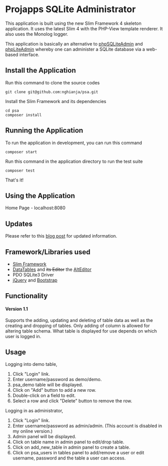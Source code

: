 # Projapps SQLite Administrator

This application is built using the new Slim Framework 4 skeleton application. It uses the latest Slim 4 with the PHP-View template renderer. It also uses the Monolog logger.

This application is basically an alternative to [phpSQLiteAdmin](http://phpsqliteadmin.sourceforge.net/) and [phpLiteAdmin](https://www.phpliteadmin.org/) whereby one can administer a SQLite database via a web-based interface.

## Install the Application

Run this command to clone the source codes

    git clone git@github.com:nghianja/psa.git

Install the Slim Framework and its dependencies

	cd psa
	composer install

## Running the Application

To run the application in development, you can run this command 

	composer start

Run this command in the application directory to run the test suite

	composer test

That's it!

## Using the Application

Home Page - localhost:8080

## Updates

Please refer to this [blog post](http://blog.projapps.com/?p=79) for updated information.

## Framework/Libraries used

* [Slim Framework](https://www.slimframework.com/)
* [DataTables](https://datatables.net/) and ~~its Editor~~ the [AltEditor](https://github.com/KasperOlesen/DataTable-AltEditor)
* PDO SQLite3 Driver
* [jQuery](https://jquery.com/) and [Bootstrap](https://getbootstrap.com/)

## Functionality

#### Version 1.1
Supports the adding, updating and deleting of table data as well as the creating and dropping of tables. Only adding of column is allowed for altering table schema. What table is displayed for use depends on which user is logged in.

## Usage

Logging into demo table,
1. Click "Login" link.
2. Enter username/password as demo/demo.
3. psa_demo table will be displayed.
4. Click on "Add" button to add a new row.
5. Double-click on a field to edit.
6. Select a row and click "Delete" button to remove the row.

Logging in as administrator,
1. Click "Login" link.
2. Enter username/password as admin/admin. (This account is disabled in my online version.)
3. Admin panel will be displayed.
4. Click on table name in admin panel to edit/drop table.
5. Click on add_new_table in admin panel to create a table.
6. Click on psa_users in tables panel to add/remove a user or edit username, password and the table a user can access.

